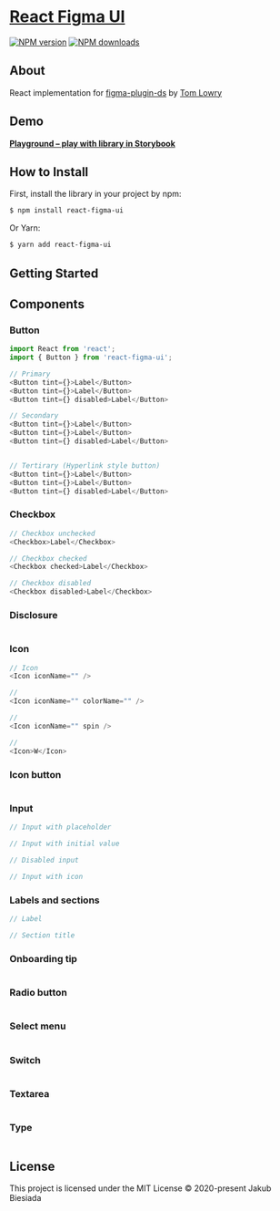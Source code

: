 # [React Figma UI](https://github.com/jb1905/react-figma-ui)

[![NPM version](http://img.shields.io/npm/v/react-figma-ui.svg?style=flat-square)](https://www.npmjs.com/package/react-figma-ui)
[![NPM downloads](http://img.shields.io/npm/dm/react-figma-ui.svg?style=flat-square)](https://www.npmjs.com/package/react-figma-ui)

## About
React implementation for [figma-plugin-ds](https://github.com/thomas-lowry/figma-plugin-ds/) by [Tom Lowry](https://github.com/thomas-lowry/)

## Demo
[**Playground – play with library in Storybook**](https://jb1905.github.io/react-figma-ui/)

## How to Install
First, install the library in your project by npm:
```sh
$ npm install react-figma-ui
```

Or Yarn:
```sh
$ yarn add react-figma-ui
```

## Getting Started


## Components
### Button

```js
import React from 'react';
import { Button } from 'react-figma-ui';

// Primary
<Button tint={}>Label</Button>
<Button tint={}>Label</Button>
<Button tint={} disabled>Label</Button>

// Secondary
<Button tint={}>Label</Button>
<Button tint={}>Label</Button>
<Button tint={} disabled>Label</Button>


// Tertirary (Hyperlink style button)
<Button tint={}>Label</Button>
<Button tint={}>Label</Button>
<Button tint={} disabled>Label</Button>
```

### Checkbox

```js
// Checkbox unchecked
<Checkbox>Label</Checkbox>

// Checkbox checked
<Checkbox checked>Label</Checkbox>

// Checkbox disabled
<Checkbox disabled>Label</Checkbox>
```

### Disclosure

```js

```

### Icon

```js
// Icon
<Icon iconName="" />

// 
<Icon iconName="" colorName="" />

// 
<Icon iconName="" spin />

// 
<Icon>W</Icon>
```

### Icon button

```js

```

### Input

```js
// Input with placeholder

// Input with initial value

// Disabled input

// Input with icon
```

### Labels and sections

```js
// Label

// Section title
```

### Onboarding tip

```js

```

### Radio button

```js

```

### Select menu

```js

```

### Switch

```js

```

### Textarea

```js

```

### Type

```js

```

## License
This project is licensed under the MIT License © 2020-present Jakub Biesiada

